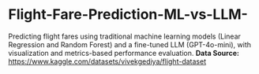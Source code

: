# Flight-Fare-Prediction-ML-vs-LLM-
Predicting flight fares using traditional machine learning models (Linear Regression and Random Forest) and a fine-tuned LLM (GPT-4o-mini), with visualization and metrics-based performance evaluation.
**Data Source:** https://www.kaggle.com/datasets/vivekgediya/flight-dataset 
